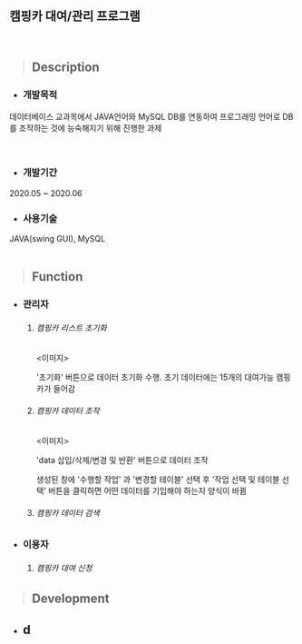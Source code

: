 ## 캠핑카 대여/관리 프로그램
<br/>

> ## Description

- ### 개발목적

데이터베이스 교과목에서 JAVA언어와 MySQL DB를 연동하여 프로그래밍 언어로 DB를 조작하는 것에  능숙해지기 위해 진행한 과제
<br/><br/><br/>


- ### 개발기간

2020.05 ~ 2020.06
<br/>


- ### 사용기술

JAVA(swing GUI), MySQL  
<br/>


> ## Function

- ### 관리자

  1. ###### 캠핑카 리스트 초기화

     <이미지>

     '초기화' 버튼으로 데이터 초기화 수행. 초기 데이터에는 15개의 대여가능 캠핑카가 들어감

  2. ###### 캠핑카 데이터 조작

     <이미지>

     'data 삽입/삭제/변경 및 반환' 버튼으로 데이터 조작

     생성된 창에 '수행할 작업' 과 '변경할 테이블' 선택 후 '작업 선택 및 테이블 선택' 버튼을 클릭하면 어떤 데이터를 기입해야 하는지 양식이 바뀜

  3. ###### 캠핑카 데이터 검색

- ### 이용자

  1. ###### 캠핑카 대여 신청



> ## Development

- d
  - 

